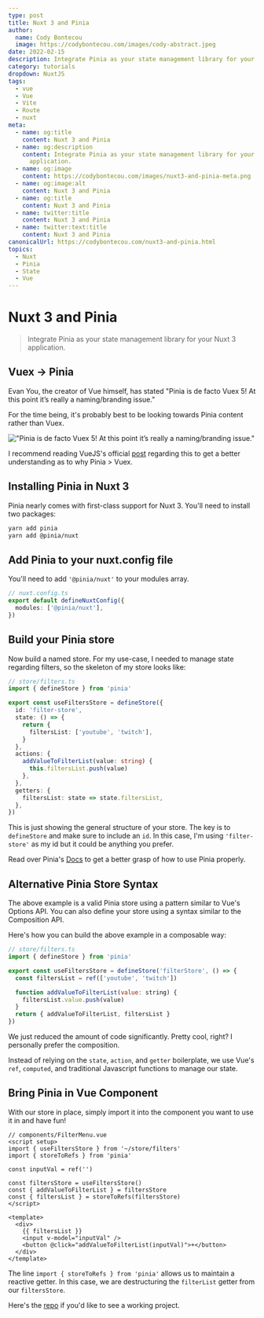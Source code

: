 ```yaml
---
type: post
title: Nuxt 3 and Pinia
author:
  name: Cody Bontecou
  image: https://codybontecou.com/images/cody-abstract.jpeg
date: 2022-02-15
description: Integrate Pinia as your state management library for your Nuxt 3 application.
category: tutorials
dropdown: NuxtJS
tags:
  - vue
  - Vue
  - Vite
  - Route
  - nuxt
meta:
  - name: og:title
    content: Nuxt 3 and Pinia
  - name: og:description
    content: Integrate Pinia as your state management library for your Nuxt 3
      application.
  - name: og:image
    content: https://codybontecou.com/images/nuxt3-and-pinia-meta.png
  - name: og:image:alt
    content: Nuxt 3 and Pinia
  - name: og:title
    content: Nuxt 3 and Pinia
  - name: twitter:title
    content: Nuxt 3 and Pinia
  - name: twitter:text:title
    content: Nuxt 3 and Pinia
canonicalUrl: https://codybontecou.com/nuxt3-and-pinia.html
topics:
  - Nuxt
  - Pinia
  - State
  - Vue
---
```


# Nuxt 3 and Pinia

> Integrate Pinia as your state management library for your Nuxt 3 application.

## Vuex -> Pinia

Evan You, the creator of Vue himself, has stated "Pinia is de facto Vuex 5! At this point it’s really a naming/branding issue."

For the time being, it's probably best to be looking towards Pinia content rather than Vuex.

!["Pinia is de facto Vuex 5! At this point it’s really a naming/branding issue."](https://codybontecou.com/images/evan-pinia-tweet.png)

I recommend reading VueJS's official [post](https://vuejs.org/guide/scaling-up/state-management.html#pinia) regarding this to get a better understanding as to why Pinia > Vuex.

## Installing Pinia in Nuxt 3

Pinia nearly comes with first-class support for Nuxt 3. You'll need to install two packages:

```bash
yarn add pinia
yarn add @pinia/nuxt
```

## Add Pinia to your nuxt.config file

You'll need to add `'@pinia/nuxt'` to your modules array.

```ts
// nuxt.config.ts
export default defineNuxtConfig({
  modules: ['@pinia/nuxt'],
})
```

## Build your Pinia store

Now build a named store. For my use-case, I needed to manage state regarding filters, so the skeleton of my store looks like:

```ts
// store/filters.ts
import { defineStore } from 'pinia'

export const useFiltersStore = defineStore({
  id: 'filter-store',
  state: () => {
    return {
      filtersList: ['youtube', 'twitch'],
    }
  },
  actions: {
    addValueToFilterList(value: string) {
      this.filtersList.push(value)
    },
  },
  getters: {
    filtersList: state => state.filtersList,
  },
})
```

This is just showing the general structure of your store. The key is to `defineStore` and make sure to include an `id`. In this case, I'm using `'filter-store'` as my id but it could be anything you prefer.

Read over Pinia's [Docs](https://pinia.vuejs.org/core-concepts/) to get a better grasp of how to use Pinia properly.

## Alternative Pinia Store Syntax

The above example is a valid Pinia store using a pattern similar to Vue's Options API. You can also define your store using a syntax similar to the Composition API.

Here's how you can build the above example in a composable way:

```js
// store/filters.ts
import { defineStore } from 'pinia'

export const useFiltersStore = defineStore('filterStore', () => {
  const filtersList = ref(['youtube', 'twitch'])

  function addValueToFilterList(value: string) {
    filtersList.value.push(value)
  }
  return { addValueToFilterList, filtersList }
})
```

We just reduced the amount of code significantly. Pretty cool, right? I personally prefer the composition.

Instead of relying on the `state`, `action`, and `getter` boilerplate, we use Vue's `ref`, `computed`, and traditional Javascript functions to manage our state.

## Bring Pinia in Vue Component

With our store in place, simply import it into the component you want to use it in and have fun!

```vue
// components/FilterMenu.vue
<script setup>
import { useFiltersStore } from '~/store/filters'
import { storeToRefs } from 'pinia'

const inputVal = ref('')

const filtersStore = useFiltersStore()
const { addValueToFilterList } = filtersStore
const { filtersList } = storeToRefs(filtersStore)
</script>

<template>
  <div>
    {{ filtersList }}
    <input v-model="inputVal" />
    <button @click="addValueToFilterList(inputVal)">+</button>
  </div>
</template>
```

The line `import { storeToRefs } from 'pinia'` allows us to maintain a reactive getter. In this case, we are destructuring the `filterList` getter from our `filtersStore`.

Here's the [repo](https://github.com/CodyBontecou/nuxt3-and-pinia) if you'd like to see a working project.
